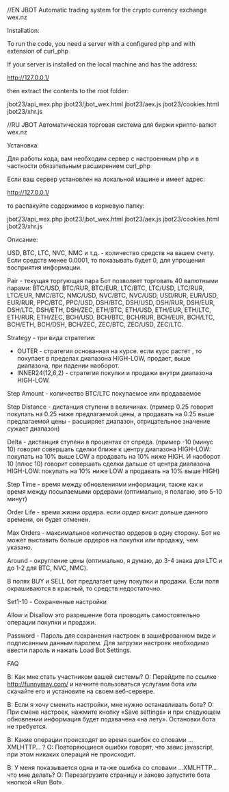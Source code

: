 //EN
JBOT Automatic trading system for the crypto currency exchange wex.nz

Installation:

To run the code, you need a server with a configured php and with extension of curl_php

If your server is installed on the local machine and has the address:

http://127.0.0.1/

then extract the contents to the root folder:

jbot23/api_wex.php
jbot23/jbot_wex.html
jbot23/aex.js
jbot23/cookies.html
jbot23/xhr.js

//RU
JBOT Автоматическая торговая система для биржи крипто-валют wex.nz

Установка:

Для работы кода, вам необходим сервер с настроенным php и в частности
обязательным расширением curl_php

Если ваш сервер установлен на локальной машине
и имеет адрес:

http://127.0.0.1/

то распакуйте содержимое в корневую папку:

jbot23/api_wex.php
jbot23/jbot_wex.html
jbot23/aex.js
jbot23/cookies.html
jbot23/xhr.js


Описание:


USD, BTC, LTC, NVC, NMC и т.д. - количество средств на вашем счету. Если средств
менее 0.0001, то показывать будет 0, для упрощения восприятия информации.

Pair - текущая торгующая пара
Бот позволяет торговать 40 валютными парами:
BTC/USD, BTC/RUR, BTC/EUR, LTC/BTC, LTC/USD, LTC/RUR, LTC/EUR,
NMC/BTC, NMC/USD, NVC/BTC, NVC/USD, USD/RUR, EUR/USD, EUR/RUR,
PPC/BTC, PPC/USD, DSH/BTC, DSH/USD, DSH/RUR, DSH/EUR, DSH/LTC,
DSH/ETH, DSH/ZEC, ETH/BTC, ETH/USD, ETH/EUR, ETH/LTC, ETH/RUR,
ETH/ZEC, BCH/USD, BCH/BTC, BCH/RUR, BCH/EUR, BCH/LTC, BCH/ETH,
BCH/DSH, BCH/ZEC, ZEC/BTC, ZEC/USD, ZEC/LTC.

Strategy - три вида стратегии:
- OUTER - стратегия основанная на курсе. если курс растет , то покупает в
пределах диапазона HIGH-LOW, продает, выше диапазона, при падении наоборот.
- INNER24(12,6,2) - стратегия покупки и продажи внутри диапазона HIGH-LOW.

Step Amount - количество BTC/LTC покупаемое или продаваемое

Step Distance - дистанция ступени в величинах. (пример 0.25 говорит покупать на
0.25 ниже предлагаемой цены, а продавать на 0.25 выше предлагаемой цены -
расширяет диапазон, отрицательное значение сужает диапазон)

Delta - дистанция ступени в процентах от спреда. (пример -10 (минус 10) говорит
совершать сделки ближе к центру диапазона HIGH-LOW: покупать на 10% выше LOW а
продавать на 10% ниже HIGH. И наоборот 10 (плюс 10) говорит совершать сделки
дальше от центра диапазона HIGH-LOW: покупать на 10% ниже LOW а продавать на 10%
выше HIGH)

Step Time - время между обновлениями информации, также как и время между
посылаемыми ордерами (оптимально, я полагаю, это 5-10 минут)

Order Life - время жизни ордера. если ордер висит дольше данного времени, он
будет отменен.

Max Orders - максимальное количество ордеров в одну сторону. Бот не может
выставить больше ордеров на покупки или продажу, чем указано.

Around - округление цены (оптимально, я думаю, до 3-4 знака для LTC и до 1-2 для
BTC, NVC, NMC).

В полях BUY и SELL бот предлагает цену покупки и продажи. Если поля окрашиваются
в красный, то средств недостаточно.

Set1-10 - Сохраненные настройки

Allow и Disallow это разрешение бота проводить самостоятельно операции покупки и
продажи.

Password - Пароль для сохранения настроек в зашифрованном виде и подписанным данным 
паролем. Для загрузки настроек необходимо ввести пароль и нажать Load Bot Settings.


FAQ


В: Как мне стать участником вашей системы?
О: Перейдите по ссылке http://funnymay.com/ и начните пользоваться услугами бота
или скачайте его и установите на своем веб-сервере.

В: Если я хочу сменить настройки, мне нужно останавливать бота?
О: При смене настроек, нажмите кнопку «Save settings» и при следующем обновлении
информация будет подхвачена «на лету».
Остановки бота не требуется.

В: Какие операции происходят во время ошибок со словами …XMLHTTP… ?
О: Повторяющиеся ошибки говорят, что завис javascript, при этом никаких операций
не происходит.

В: У меня показывается одна и та-же ошибка со словами …XMLHTTP… что мне делать?
О: Перезагрузите страницу и заново запустите бота кнопкой «Run Bot».
